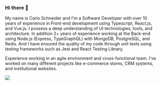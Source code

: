 ### Hi there 👋

My name is Carlo Schneider and I'm a Software Developer with over 10 years of experience in Front-end development using Typescript, React.js, and Vue.js. I possess a deep understanding of UI technologies, tools, and architecture. In addition 2+ years of experience working at the Back-end using Node.js (Express, TypeGraphQL) with MongoDB, PostgreSQL, and Redis. And I have ensured the quality of my code through unit tests using testing frameworks such as Jest and React Testing Library.

Experience working in an agile environment and cross-functional team. I've worked on many different projects like e-commerce stores, CRM systems, and institutional websites.

<div>
  <a href="https://www.linkedin.com/in/carlocamani/" target="_blank"><img src="https://img.shields.io/badge/-LinkedIn-%230077B5?style=for-the-badge&logo=linkedin&logoColor=white" target="_blank"></a>
</div>
